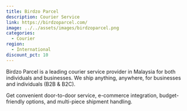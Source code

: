 ```yaml
---
title: Birdzo Parcel
description: Courier Service
link: https://birdzoparcel.com/
image: ../../assets/images/birdzoparcel.png
categories:
  - Courier
region:
  - International
discount_pct: 10
---
```

Birdzo Parcel is a leading courier service provider in Malaysia for both individuals and businesses. We ship anything, anywhere, for businesses and individuals (B2B & B2C).

Get convenient door-to-door service, e-commerce integration, budget-friendly options, and multi-piece shipment handling.
